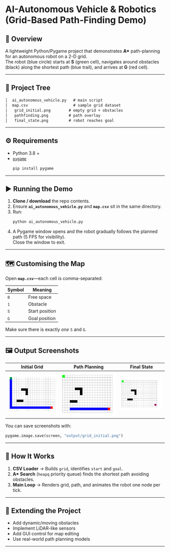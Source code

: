# AI-Autonomous Vehicle & Robotics (Grid-Based Path-Finding Demo)

## 🧠 Overview
A lightweight Python/Pygame project that demonstrates **A\*** path-planning for an autonomous robot on a 2-D grid.  
The robot (blue circle) starts at **S** (green cell), navigates around obstacles (black) along the shortest path (blue trail), and arrives at **G** (red cell).

---

## 📁 Project Tree
```
│  ai_autonomous_vehicle.py   # main script
│  map.csv                    # sample grid dataset
│   grid_initial.png        # empty grid + obstacles
│   pathfinding.png         # path overlay
│   final_state.png         # robot reaches goal
```

---

## ⚙️ Requirements
* Python 3.8 +
* [`pygame`](https://www.pygame.org/)  
  ```bash
  pip install pygame
  ```

---

## ▶️ Running the Demo
1. **Clone / download** the repo contents.  
2. Ensure **`ai_autonomous_vehicle.py`** and **`map.csv`** sit in the same directory.  
3. Run:
   ```bash
   python ai_autonomous_vehicle.py
   ```
4. A Pygame window opens and the robot gradually follows the planned path (5 FPS for visibility).  
   Close the window to exit.

---

## 🗺️ Customising the Map
Open **`map.csv`**—each cell is comma-separated:

| Symbol | Meaning        |
|--------|----------------|
| `0`    | Free space     |
| `1`    | Obstacle       |
| `S`    | Start position |
| `G`    | Goal position  |

Make sure there is exactly *one* `S` and `G`.

---

## 🖼️ Output Screenshots  

| Initial Grid | Path Planning | Final State |
|:------------:|:-------------:|:-----------:|
| ![initial](Grid_layout.png) | ![path](pathfinding.png) | ![final](final.png) |

You can save screenshots with:

```python
pygame.image.save(screen, "output/grid_initial.png")
```

---

## 🧩 How It Works
1. **CSV Loader** → Builds `grid`, identifies `start` and `goal`.  
2. **A\* Search** (`heapq` priority queue) finds the shortest path avoiding obstacles.  
3. **Main Loop** → Renders grid, path, and animates the robot one node per tick.  

---

## 🚀 Extending the Project
* Add dynamic/moving obstacles
* Implement LiDAR-like sensors
* Add GUI control for map editing
* Use real-world path planning models

---


